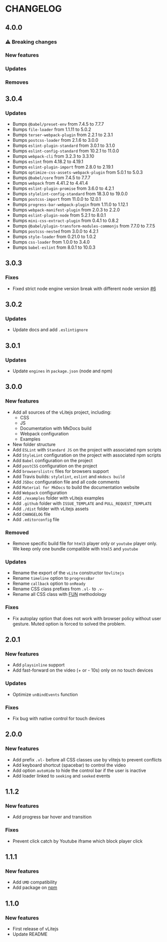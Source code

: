 # CHANGELOG

## 4.0.0

### ⚠ Breaking changes

### New features

### Updates

### Removes

## 3.0.4

### Updates

- Bumps `@babel/preset-env` from 7.4.5 to 7.7.7
- Bumps `file-loader` from 1.1.11 to 5.0.2
- Bumps `terser-webpack-plugin` from 2.2.1 to 2.3.1
- Bumps `postcss-loader` from 2.1.6 to 3.0.0
- Bumps `eslint-plugin-standard` from 3.0.1 to 3.1.0
- Bumps `eslint-config-standard` from 10.2.1 to 11.0.0
- Bumps `webpack-cli` from 3.2.3 to 3.3.10
- Bumps `eslint` from 4.18.2 to 4.19.1
- Bumps `eslint-plugin-import` from 2.8.0 to 2.19.1
- Bumps `optimize-css-assets-webpack-plugin` from 5.0.1 to 5.0.3
- Bumps `@babel/core` from 7.4.5 to 7.7.7
- Bumps `webpack` from 4.41.2 to 4.41.4
- Bumps `eslint-plugin-promise` from 3.6.0 to 4.2.1
- Bumps `stylelint-config-standard` from 18.3.0 to 19.0.0
- Bumps `postcss-import` from 11.0.0 to 12.0.1
- Bumps `progress-bar-webpack-plugin` from 1.11.0 to 1.12.1
- Bumps `webpack-manifest-plugin` from 2.0.3 to 2.2.0
- Bumps `eslint-plugin-node` from 5.2.1 to 8.0.1
- Bumps `mini-css-extract-plugin` from 0.4.1 to 0.8.2
- Bumps `@babel/plugin-transform-modules-commonjs` from 7.7.0 to 7.7.5
- Bumps `postcss-nested` from 3.0.0 to 4.2.1
- Bumps `style-loader` from 0.21.0 to 1.0.2
- Bumps `css-loader` from 1.0.0 to 3.4.0
- Bumps `babel-eslint` from 8.0.1 to 10.0.3

## 3.0.3

### Fixes

- Fixed strict node engine version break with different node version [#6](https://github.com/yoriiis/vlitejs/issues/6)

## 3.0.2

### Updates

- Update docs and add `.eslintignore`

## 3.0.1

### Updates

- Update `engines` in `package.json` (node and npm)

## 3.0.0

### New features

- Add all sources of the vLitejs project, including:
  - CSS
  - JS
  - Documentation with MkDocs build
  - Webpack configuration
  - Examples
- New folder structure
- Add `ESLint` with `Standard JS` on the project with associated npm scripts
- Add `StyleLint` configuration on the project with associated npm scripts
- Add `Babel` configuration on the project
- Add `postCSS` configuration on the project
- Add `browserslistrc` files for browsers support
- Add Travis builds: `stylelint`, `eslint` and `mkdocs build`
- Add `JSDoc` configuration file and all code comments
- Add `Material for MkDocs` to build the documentation website
- Add `Webpack` configuration
- Add `./examples` folder with vLitejs examples
- Add `.github` folder with `ISSUE_TEMPLATE` and `PULL_REQUEST_TEMPLATE`
- Add `./dist` folder with vLitejs assets
- Add `CHANGELOG` file
- Add `.editorconfig` file

### Removed

- Remove specific build file for `html5` player only or `youtube` player only. We keep only one bundle compatible with `html5` and `youtube`

### Updates

- Rename the export of the `vLite` constructor to`vlitejs`
- Rename `timeline` option to `progressBar`
- Rename `callback` option to `onReady`
- Rename CSS class prefixes from `.vl-` to `.v-`
- Rename all CSS class with [FUN](https://benfrain.com/enduring-css-writing-style-sheets-rapidly-changing-long-lived-projects/#h-H2_5) methodology

### Fixes

- Fix autoplay option that does not work with browser policy without user gesture. Muted option is forced to solved the problem.

## 2.0.1

### New features

- Add `playsinline` support
- Add fast-forward on the video (+ or - 10s) only on no touch devices

### Updates

- Optimize `unBindEvents` function

### Fixes

- Fix bug with native control for touch devices

## 2.0.0

### New features

- Add prefix `.vl-` before all CSS classes use by vlitejs to prevent conflicts
- Add keyboard shortcut (spacebar) to control the video
- Add option `autoHide` to hide the control bar if the user is inactive
- Add loader linked to `seeking` and `seeked` events

## 1.1.2

### New features

- Add progress bar hover and transition

### Fixes

- Prevent click catch by Youtube iframe which block player click

## 1.1.1

### New features

- Add `UMD` compatibility
- Add package on [npm](https://www.npmjs.com/package/vlitejs)

## 1.1.0

### New features

- First release of vLitejs
- Update README
